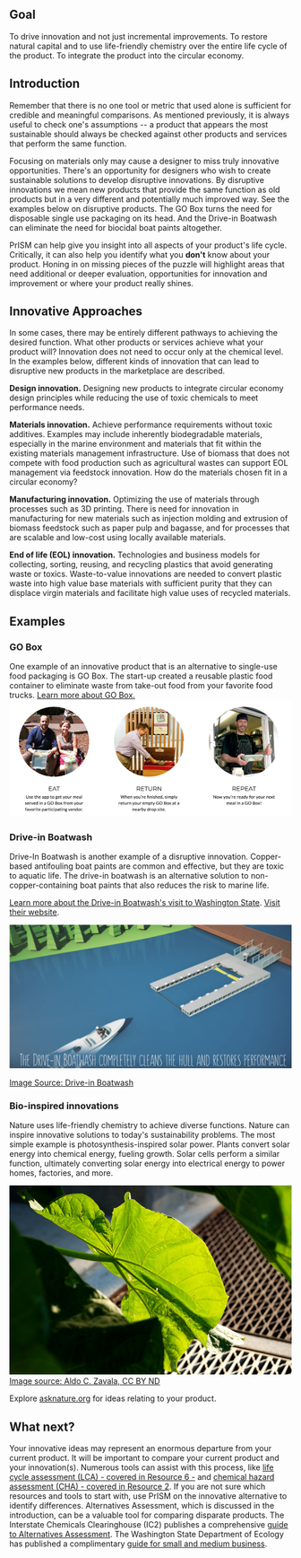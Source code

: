 ## Goal
To drive innovation and not just incremental improvements. To restore natural capital and to use life-friendly chemistry over the entire life cycle of the product. To integrate the product into the circular economy.

## Introduction

Remember that there is no one tool or metric that used alone is sufficient for credible and meaningful comparisons. As mentioned previously, it is always useful to check one's assumptions -- a product that appears the most sustainable should always be checked against other products and services that perform the same function. 

Focusing on materials only may cause a designer to miss truly innovative opportunities. There's an opportunity for designers who wish to create sustainable solutions to develop disruptive innovations. By disruptive innovations we mean new products that provide the same function as old products but in a very different and potentially much improved way. See the examples below on disruptive products. The GO Box turns the need for disposable single use packaging on its head. And the Drive-in Boatwash can eliminate the need for biocidal boat paints altogether. 

PrISM can help give you insight into all aspects of your product's life cycle. Critically, it can also help you identify what you **don't** know about your product. Honing in on missing pieces of the puzzle will highlight areas that need additional or deeper evaluation, opportunities for innovation and improvement or where your product really shines. 

## Innovative Approaches 
In some cases, there may be entirely different pathways to achieving the desired function. What other products or services achieve what your product will? Innovation does not need to occur only at the chemical level. In the examples below, different kinds of innovation that can lead to disruptive new products in the marketplace are described.

**Design innovation.** Designing new products to integrate circular economy design principles while reducing the use of toxic chemicals to meet performance needs. 

**Materials innovation.** Achieve performance requirements without toxic additives. Examples may include inherently biodegradable materials, especially in the marine environment and materials that fit within the existing materials management infrastructure. Use of biomass that does not compete with food production such as agricultural wastes can support EOL management via feedstock innovation. How do the materials chosen fit in a circular economy?

**Manufacturing innovation.** Optimizing the use of materials through processes such as 3D printing. There is need for innovation in manufacturing for new materials such as injection molding and extrusion of biomass feedstock such as paper pulp and bagasse, and for processes that are scalable and low-cost using locally available materials.

**End of life (EOL) innovation.** Technologies and business models for collecting, sorting, reusing, and recycling plastics that avoid generating waste or toxics. Waste-to-value innovations are needed to convert plastic waste into high value base materials with sufficient purity that they can displace virgin materials and facilitate high value uses of recycled materials.

## Examples

### GO Box
One example of an innovative product that is an alternative to single-use food packaging is GO Box. The start-up created a reusable plastic food container to eliminate waste from take-out food from your favorite food trucks. [Learn more about GO Box.]("https://www.goboxpdx.com")
![Eat, return, repeat! Use the app to get your meal served in a GO Box from your favorite participating vendor. When you're finished, simply return your empty GO Box at a nearby drop site. And now you're ready for your next meal in a GO Box!](https://raw.githubusercontent.com/NorthwestGreenChemistry/PrISM/develop/app/assets/6-whole-product/eat-return-repeat.png)

### Drive-in Boatwash
Drive-In Boatwash is another example of a disruptive innovation. Copper-based antifouling boat paints are common and effective, but they are toxic to aquatic life. The drive-in boatwash is an alternative solution to non-copper-containing boat paints that also reduces the risk to marine life.

[Learn more about the Drive-in Boatwash's visit to Washington State](https://www.northwestgreenchemistry.org/news/drive-in-boatwash-visits-washington-state). [Visit their website](https://driveinboatwash.com/en/).

![The boatwash is moored in the marina, and boats drive-in for automated bottom-hull cleaning.](https://raw.githubusercontent.com/NorthwestGreenChemistry/PrISM/develop/app/assets/6-whole-product/drive-in-boat-wash.png)

[Image Source: Drive-in Boatwash](http://driveinboatwash.com/en/how-it-works/)

### Bio-inspired innovations
Nature uses life-friendly chemistry to achieve diverse functions. Nature can inspire innovative solutions to today's sustainability problems. The most simple example is photosynthesis-inspired solar power. Plants convert solar energy into chemical energy, fueling growth. Solar cells perform a similar function, ultimately converting solar energy into electrical energy to power homes, factories, and more.

![](https://raw.githubusercontent.com/NorthwestGreenChemistry/PrISM/develop/app/assets/6-whole-product/Leaf.jpg)
[Image source: Aldo C. Zavala, CC BY ND](https://asknature.org/strategy/photosynthesis-converts-solar-energy-into-chemical-energy/#jp-carousel-7098)

Explore [asknature.org](https://asknature.org/) for ideas relating to your product.

## What next?
Your innovative ideas may represent an enormous departure from your current product. It will be important to compare your current product and your innovation(s). Numerous tools can assist with this process, like [life cycle assessment (LCA) - covered in Resource 6 -](https://github.com/NorthwestGreenChemistry/PrISM/blob/develop/app/content/resource6-life-cycle-assessment.md) and [chemical hazard assessment (CHA) - covered in Resource 2](https://github.com/NorthwestGreenChemistry/PrISM/blob/develop/app/content/resource2-chemical-hazard-assessment.md). If you are not sure which resources and tools to start with, use PrISM on the innovative alternative to identify differences. Alternatives Assessment, which is discussed in the introduction, can be a valuable tool for comparing disparate products. The Interstate Chemicals Clearinghouse (IC2) publishes a comprehensive [guide to Alternatives Assessment](http://theic2.org/alternatives_assessment_guide). The Washington State Department of Ecology has published a complimentary [guide for small and medium business](https://fortress.wa.gov/ecy/publications/SummaryPages/1504002.html).  